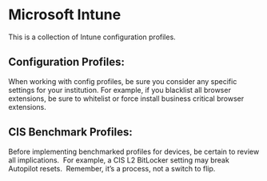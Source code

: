 # Microsoft Intune

  

This is a collection of Intune configuration profiles.

## Configuration Profiles: 

  

When working with config profiles, be sure you consider any specific settings for your institution. For example, if you blacklist all browser extensions, be sure to whitelist or force install business critical browser extensions. 

  

## CIS Benchmark Profiles:

  

Before implementing benchmarked profiles for devices, be certain to review all implications.  For example, a CIS L2 BitLocker setting may break Autopilot resets.  Remember, it’s a process, not a switch to flip.

